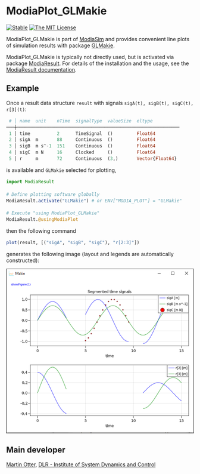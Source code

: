 # ModiaPlot_GLMakie

[![Stable](https://img.shields.io/badge/docs-stable-blue.svg)](https://modiasim.github.io/ModiaResult.jl/stable/index.html)
[![The MIT License](https://img.shields.io/badge/license-MIT-brightgreen.svg?style=flat-square)](https://github.com/ModiaSim/ModiaResult.jl/blob/master/LICENSE.md)

ModiaPlot_GLMakie is part of [ModiaSim](https://modiasim.github.io/docs/)
and provides convenient line plots of simulation results with package
[GLMakie](https://github.com/JuliaPlots/GLMakie.jl).

ModiaPlot_GLMakie is typically not directly used, but is activated via package
[ModiaResult](https://github.com/ModiaSim/ModiaResult.jl).
For details of the installation and the usage, 
see the [ModiaResult documentation](https://modiasim.github.io/ModiaResult.jl/stable/index.html).


## Example

Once a result data structure `result` with signals `sigA(t), sigB(t), sigC(t), r[3](t)`:

```julia
 # │ name  unit    nTime  signalType  valueSize  eltype          
───┼─────────────────────────────────────────────────────────────
 1 │ time          2      TimeSignal  ()         Float64
 2 │ sigA  m       88     Continuous  ()         Float64
 3 │ sigB  m s^-1  151    Continuous  ()         Float64
 4 │ sigC  m N     16     Clocked     ()         Float64
 5 │ r     m       72     Continuous  (3,)       Vector{Float64}
 ```
 
is available and `GLMakie` selected for plotting, 

```julia
import ModiaResult

# Define plotting software globally
ModiaResult.activate("GLMakie") # or ENV["MODIA_PLOT"] = "GLMakie"
                
# Execute "using ModiaPlot_GLMakie"                              
ModiaResult.@usingModiaPlot
```

then the following command

```julia
plot(result, [("sigA", "sigB", "sigC"), "r[2:3]"])
```

generates the following image (layout and legends are automatically constructed):

![SegmentedSignalsPlot](docs/resources/images/segmented-signals-plot.png)


## Main developer

[Martin Otter](https://rmc.dlr.de/sr/en/staff/martin.otter/),
[DLR - Institute of System Dynamics and Control](https://www.dlr.de/sr/en)
